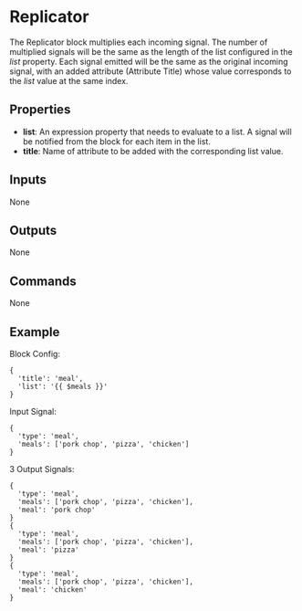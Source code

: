 Replicator
==========
The Replicator block multiplies each incoming signal. The number of multiplied signals will be the same as the length of the list configured in the *list* property.  Each signal emitted will be the same as the original incoming signal, with an added attribute (Attribute Title) whose value corresponds to the *list* value at the same index.

Properties
----------
- **list**: An expression property that needs to evaluate to a list. A signal will be notified from the block for each item in the list.
- **title**: Name of attribute to be added with the corresponding list value.

Inputs
------
None

Outputs
-------
None

Commands
--------
None

Example
-------
Block Config:
```
{
  'title': 'meal',
  'list': '{{ $meals }}'
}
```
Input Signal:
```
{
  'type': 'meal',
  'meals': ['pork chop', 'pizza', 'chicken']
}
```
3 Output Signals:
```
{
  'type': 'meal',
  'meals': ['pork chop', 'pizza', 'chicken'],
  'meal': 'pork chop'
}
{
  'type': 'meal',
  'meals': ['pork chop', 'pizza', 'chicken'],
  'meal': 'pizza'
}
{
  'type': 'meal',
  'meals': ['pork chop', 'pizza', 'chicken'],
  'meal': 'chicken'
}
```

